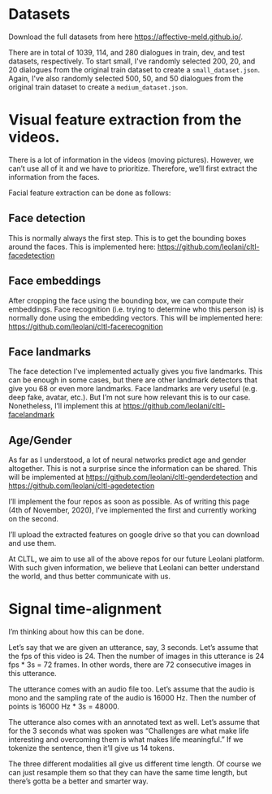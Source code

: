 # Datasets
Download the full datasets from here https://affective-meld.github.io/.

There are in total of 1039, 114, and 280 dialogues in train, dev, and test datasets, respectively. To start small, I've randomly selected 200, 20, and 20 dialogues from the original train dataset to create a `small_dataset.json`. Again, I've also randomly selected 500, 50, and 50 dialogues from the original train dataset to create a `medium_dataset.json`.  

# Visual feature extraction from the videos.

There is a lot of information in the videos (moving pictures). However, we can’t use all of it and we have to prioritize. Therefore, we’ll first extract the information from the faces.

Facial feature extraction can be done as follows:

## Face detection
This is normally always the first step. This is to get the bounding boxes around the faces. This is implemented here: https://github.com/leolani/cltl-facedetection 

## Face embeddings
After cropping the face using the bounding box, we can compute their embeddings. Face recognition (i.e. trying to determine who this person is) is normally done using the embedding vectors. This will be implemented here: https://github.com/leolani/cltl-facerecognition 

## Face landmarks
The face detection I’ve implemented actually gives you five landmarks. This can be enough in some cases, but there are other landmark detectors that give you 68 or even more landmarks. Face landmarks are very useful (e.g. deep fake, avatar, etc.). But I’m not sure how relevant this is to our case. Nonetheless, I’ll implement this at https://github.com/leolani/cltl-facelandmark

## Age/Gender
As far as I understood, a lot of neural networks predict age and gender altogether. This is not a surprise since the information can be shared. This will be implemented at https://github.com/leolani/cltl-genderdetection and https://github.com/leolani/cltl-agedetection 

I’ll implement the four repos as soon as possible. As of writing this page (4th of November, 2020), I’ve implemented the first and currently working on the second.

I’ll upload the extracted features on google drive so that you can download and use them.

At CLTL, we aim to use all of the above repos for our future Leolani platform. With such given information, we believe that Leolani can better understand the world, and thus better communicate with us.


# Signal time-alignment

I’m thinking about how this can be done.

Let’s say that we are given an utterance, say, 3 seconds. Let’s assume that the fps of this video is 24. Then the number of images in this utterance is 24 fps * 3s = 72 frames.  In other words, there are 72 consecutive images in this utterance. 

The utterance comes with an audio file too. Let’s assume that the audio is mono and the sampling rate of the audio is 16000 Hz. Then the number of points is 16000 Hz * 3s = 48000.

The utterance also comes with an annotated text as well. Let’s assume that for the 3 seconds what was spoken was “Challenges are what make life interesting and overcoming them is what makes life meaningful.” If we tokenize the sentence, then it’ll give us 14 tokens. 

The three different modalities all give us different time length. Of course we can just resample them so that they can have the same time length, but there’s gotta be a better and smarter way.

